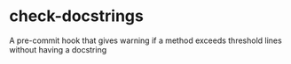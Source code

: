 # check-docstrings
A pre-commit hook that gives warning if a method exceeds threshold lines without having a docstring
